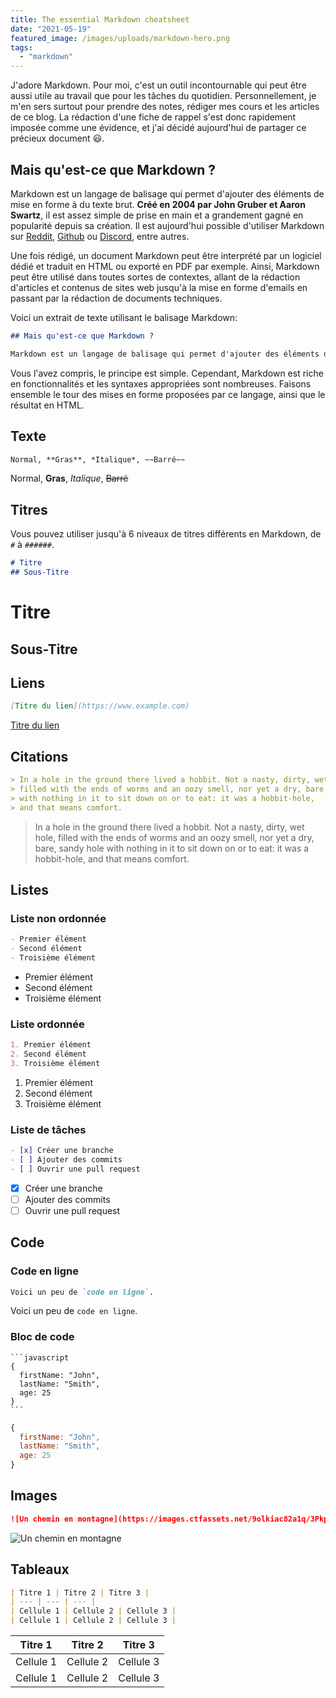 ```yaml
---
title: The essential Markdown cheatsheet
date: "2021-05-19"
featured_image: /images/uploads/markdown-hero.png
tags:
  - "markdown"
---
```


J'adore Markdown. Pour moi, c'est un outil incontournable qui peut être aussi utile au travail que pour les tâches du quotidien. Personnellement, je m'en sers surtout pour prendre des notes, rédiger mes cours et les articles de ce blog. La rédaction d'une fiche de rappel s'est donc rapidement imposée comme une évidence, et j'ai décidé aujourd'hui de partager ce précieux document 😃.

## Mais qu'est-ce que Markdown ?

Markdown est un langage de balisage qui permet d'ajouter des éléments de mise en forme à du texte brut. **Créé en 2004 par John Gruber et Aaron Swartz**, il est assez simple de prise en main et a grandement gagné en popularité depuis sa création. Il est aujourd'hui possible d'utiliser Markdown sur [Reddit](https://www.reddit.com/), [Github](https://www.github.com) ou [Discord](https://discord.com/), entre autres.

Une fois rédigé, un document Markdown peut être interprété par un logiciel dédié et traduit en HTML ou exporté en PDF par exemple. Ainsi, Markdown peut être utilisé dans toutes sortes de contextes, allant de la rédaction d'articles et contenus de sites web jusqu'à la mise en forme d'emails en passant par la rédaction de documents techniques. 

Voici un extrait de texte utilisant le balisage Markdown:

```markdown
## Mais qu'est-ce que Markdown ?

Markdown est un langage de balisage qui permet d'ajouter des éléments de mise en forme à du texte brut. **Créé en 2004 par John Gruber et Aaron Swartz**, il est assez simple de prise en main et a grandement gagné en popularité depuis sa création. Il est aujourd'hui possible d'utiliser Markdown sur [Reddit](https://www.reddit.com/), [Github](https://www.github.com) ou [Discord](https://discord.com/), entre autres.
```

Vous l'avez compris, le principe est simple. Cependant, Markdown est riche en fonctionnalités et les syntaxes appropriées sont nombreuses. Faisons ensemble le tour des mises en forme proposées par ce langage, ainsi que le résultat en HTML. 

## Texte

```markdown
Normal, **Gras**, *Italique*, ~~Barré~~
```
Normal, **Gras**, *Italique*, ~~Barré~~


## Titres

Vous pouvez utiliser jusqu'à 6 niveaux de titres différents en Markdown, de `#` à `######`.

```markdown
# Titre
## Sous-Titre
```

# Titre
## Sous-Titre

## Liens

```markdown
[Titre du lien](https://www.example.com)
```

[Titre du lien](https://www.example.com)

## Citations

```markdown
> In a hole in the ground there lived a hobbit. Not a nasty, dirty, wet hole, 
> filled with the ends of worms and an oozy smell, nor yet a dry, bare, sandy hole 
> with nothing in it to sit down on or to eat: it was a hobbit-hole, 
> and that means comfort.
```
> In a hole in the ground there lived a hobbit. Not a nasty, dirty, wet hole, 
> filled with the ends of worms and an oozy smell, nor yet a dry, bare, sandy hole 
> with nothing in it to sit down on or to eat: it was a hobbit-hole, 
> and that means comfort.

## Listes

### Liste non ordonnée

```markdown
- Premier élément
- Second élément
- Troisième élément
```

- Premier élément
- Second élément
- Troisième élément

### Liste ordonnée

```markdown
1. Premier élément
2. Second élément
3. Troisième élément
```

1. Premier élément
2. Second élément
3. Troisième élément

### Liste de tâches

```markdown
- [x] Créer une branche
- [ ] Ajouter des commits
- [ ] Ouvrir une pull request
```

- [x] Créer une branche
- [ ] Ajouter des commits
- [ ] Ouvrir une pull request

## Code

### Code en ligne

```markdown
Voici un peu de `code en ligne`.
```
Voici un peu de `code en ligne`.

### Bloc de code

    ```javascript
    {
      firstName: "John",
      lastName: "Smith",
      age: 25
    }
    ```
    
```javascript
{
  firstName: "John",
  lastName: "Smith",
  age: 25
}
```
    
## Images

```markdown
![Un chemin en montagne](https://images.ctfassets.net/9olkiac82a1q/3PkpThJCXct2V6jb757jR/a2e9deca53a874e47530bc04ef4fb42c/Hero.png?q=50)
```

![Un chemin en montagne](https://images.ctfassets.net/9olkiac82a1q/3PkpThJCXct2V6jb757jR/a2e9deca53a874e47530bc04ef4fb42c/Hero.png?q=50)

## Tableaux

```markdown
| Titre 1 | Titre 2 | Titre 3 |
| --- | --- | --- |
| Cellule 1 | Cellule 2 | Cellule 3 |
| Cellule 1 | Cellule 2 | Cellule 3 |
```

| Titre 1 | Titre 2 | Titre 3 |
| --- | --- | --- |
| Cellule 1 | Cellule 2 | Cellule 3 |
| Cellule 1 | Cellule 2 | Cellule 3 |